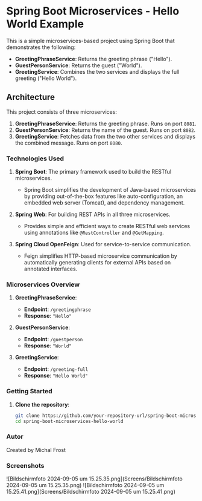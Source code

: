 # Spring Boot Microservices - Hello World Example

This is a simple microservices-based project using Spring Boot that demonstrates the following:

- **GreetingPhraseService**: Returns the greeting phrase ("Hello").
- **GuestPersonService**: Returns the guest ("World").
- **GreetingService**: Combines the two services and displays the full greeting ("Hello World").

## Architecture

This project consists of three microservices:

1. **GreetingPhraseService**: Returns the greeting phrase. Runs on port `8081`.
2. **GuestPersonService**: Returns the name of the guest. Runs on port `8082`.
3. **GreetingService**: Fetches data from the two other services and displays the combined message. Runs on port `8080`.

### Technologies Used

1. **Spring Boot**: The primary framework used to build the RESTful microservices.
    - Spring Boot simplifies the development of Java-based microservices by providing out-of-the-box features like auto-configuration, an embedded web server (Tomcat), and dependency management.

2. **Spring Web**: For building REST APIs in all three microservices.
    - Provides simple and efficient ways to create RESTful web services using annotations like `@RestController` and `@GetMapping`.

3. **Spring Cloud OpenFeign**: Used for service-to-service communication.
    - Feign simplifies HTTP-based microservice communication by automatically generating clients for external APIs based on annotated interfaces.


### Microservices Overview

1. **GreetingPhraseService**:
    - **Endpoint**: `/greetingphrase`
    - **Response**: `"Hello"`

2. **GuestPersonService**:
    - **Endpoint**: `/guestperson`
    - **Response**: `"World"`

3. **GreetingService**:
    - **Endpoint**: `/greeting-full`
    - **Response**: `"Hello World"`


### Getting Started

1. **Clone the repository**:
   ```bash
   git clone https://github.com/your-repository-url/spring-boot-microservices-hello-world.git
   cd spring-boot-microservices-hello-world

### Autor
Created by Michal Frost

### Screenshots
![Bildschirmfoto 2024-09-05 um 15.25.35.png](Screens/Bildschirmfoto 2024-09-05 um 15.25.35.png)
![Bildschirmfoto 2024-09-05 um 15.25.41.png](Screens/Bildschirmfoto 2024-09-05 um 15.25.41.png)

